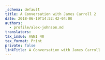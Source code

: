 ```yaml
---
_schema: default
title: A Conversation with James Carroll 2
date: 2018-06-19T14:52:42-04:00
authors:
  - profile/alex-johnson.md
translators:
tax_issue: AGNI 40
tax_format: Print
private: false
linkTitle: A Conversation with James Carroll
---
```

